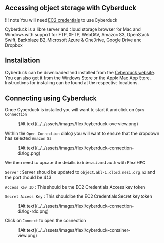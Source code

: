 ## Accessing object storage with Cyberduck

!!! note
    You will need [EC2 credentials](creating-and-managing-ec2-credentials-via-cli.md) to use Cyberduck

Cyberduck is a libre server and cloud storage browser for Mac and Windows with support for FTP, SFTP, WebDAV, Amazon S3, OpenStack Swift, Backblaze B2, Microsoft Azure & OneDrive, Google Drive and Dropbox.

## Installation

Cyberduck can be downloaded and installed from the [Cyberduck website](https://cyberduck.io/). You can also get it from the Windows Store or the Apple Mac App Store. Instructions for installing can be found at the respective locations.

## Connecting using Cyberduck

Once Cyberduck is installed you will want to start it and click on `Open Connection`

<figure markdown>
  ![Alt text](../../assets/images/flexi/cyberduck-overview.png)
</figure>

Within the `Open Connection` dialog you will want to ensure that the dropdown has selected `Amazon S3`

<figure markdown>
  ![Alt text](../../assets/images/flexi/cyberduck-connection-dialog.png)
</figure>

We then need to update the details to interact and auth with FlexiHPC

`Server`
:   Server should be updated to `object.akl-1.cloud.nesi.org.nz` and the port should be 443

`Access Key ID`
:   This should be the EC2 Credentials Access key token

`Secret Access Key`
:   This should be the EC2 Credentials Secret key token

<figure markdown>
  ![Alt text](../../assets/images/flexi/cyberduck-connection-dialog-rdc.png)
</figure>

Click on `Connect` to open the connection

<figure markdown>
  ![Alt text](../../assets/images/flexi/cyberduck-container-view.png)
</figure>
